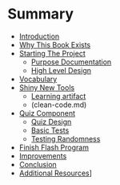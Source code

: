# Summary

* [Introduction](README.md)
* [Why This Book Exists](why.md)
* [Starting The Project](starting-project.md)
    * [Purpose Documentation](purpose.md)
    * [High Level Design](high-level.md)
* [Vocabulary](vocabulary.md)
* [Shiny New Tools](tools.md)
    * [Learning artifact](artifact.md)
    * (clean-code.md)
* [Quiz Component](quiz.md)
    * [Quiz Design](quiz-design.md)
    * [Basic Tests](quiz-test-1.md)
    * [Testing Randomness](quiz-test-2.md)
* [Finish Flash Program](executable.md)
* [Improvements](improvements.md)
* [Conclusion](conclusion.md)
* [Additional Resources](resources.md)]
